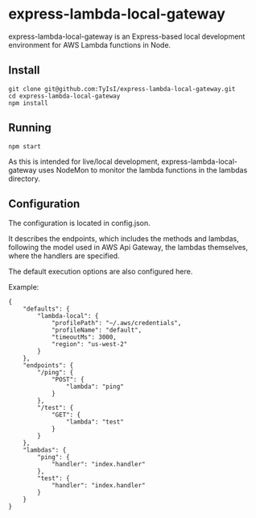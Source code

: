 # express-lambda-local-gateway

express-lambda-local-gateway is an Express-based local development environment for AWS Lambda functions in Node.

## Install

```
git clone git@github.com:TyIsI/express-lambda-local-gateway.git
cd express-lambda-local-gateway
npm install
```

## Running

```
npm start
```

As this is intended for live/local development, express-lambda-local-gateway uses NodeMon to monitor the lambda functions in the lambdas directory.

## Configuration

The configuration is located in config.json.

It describes the endpoints, which includes the methods and lambdas, following the model used in AWS Api Gateway, the lambdas themselves, where the handlers are specified.

The default execution options are also configured here.

Example:
```
{
    "defaults": {
        "lambda-local": {
            "profilePath": "~/.aws/credentials",
            "profileName": "default",
            "timeoutMs": 3000,
            "region": "us-west-2"
        }
    },
    "endpoints": {
        "/ping": {
            "POST": {
                "lambda": "ping"
            }
        },
        "/test": {
            "GET": {
                "lambda": "test"
            }
        }
    },
    "lambdas": {
        "ping": {
            "handler": "index.handler"
        },
        "test": {
            "handler": "index.handler"
        }
    }
}
```